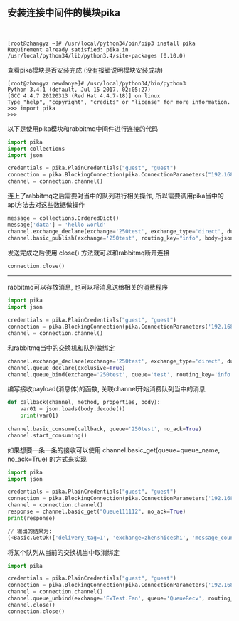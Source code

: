 ## 安装连接中间件的模块pika

<br/>

```shell
[root@zhangyz ~]# /usr/local/python34/bin/pip3 install pika
Requirement already satisfied: pika in /usr/local/python34/lib/python3.4/site-packages (0.10.0)
```

查看pika模块是否安装完成 (没有报错说明模块安装成功)
```shell
[root@zhangyz newdanye]# /usr/local/python34/bin/python3
Python 3.4.1 (default, Jul 15 2017, 02:05:27) 
[GCC 4.4.7 20120313 (Red Hat 4.4.7-18)] on linux
Type "help", "copyright", "credits" or "license" for more information.
>>> import pika
>>> 
```

以下是使用pika模块和rabbitmq中间件进行连接的代码
```python
import pika
import collections
import json

credentials = pika.PlainCredentials("guest", "guest")
connection = pika.BlockingConnection(pika.ConnectionParameters("192.168.1.1", 5672, '/', credentials))
channel = connection.channel()
```

连上了rabbitmq之后需要对当中的队列进行相关操作, 所以需要调用pika当中的api方法去对这些数据做操作
```python
message = collections.OrderedDict()
message['data'] = 'hello world'
channel.exchange_declare(exchange='250test', exchange_type='direct', durable=True)
channel.basic_publish(exchange='250test', routing_key="info", body=json.dumps(message))
```

发送完成之后使用 close() 方法就可以和rabbitmq断开连接
```python
connection.close()
```

-----------------------------------------------------------------------------

rabbitmq可以存放消息, 也可以将消息送给相关的消费程序
```python
import pika
import json

credentials = pika.PlainCredentials("guest", "guest")
connection = pika.BlockingConnection(pika.ConnectionParameters('192.168.1.1', 5672, '/', credentials))
channel = connection.channel()
```

和rabbitmq当中的交换机和队列做绑定
```python
channel.exchange_declare(exchange='250test', exchange_type='direct', durable=True)
channel.queue_declare(exclusive=True)
channel.queue_bind(exchange='250test', queue='test', routing_key='info')
```

编写接收payload(消息体)的函数, 关联channel开始消费队列当中的消息
```python
def callback(channel, method, properties, body):
    var01 = json.loads(body.decode())
    print(var01)
    
channel.basic_consume(callback, queue='250test', no_ack=True)
channel.start_consuming()
```

如果想要一条一条的接收可以使用 channel.basic_get(queue=queue_name, no_ack=True) 的方式来实现

```python
import pika
import json

credentials = pika.PlainCredentials("guest", "guest")
connection = pika.BlockingConnection(pika.ConnectionParameters('192.168.1.1', 5672, '/', credentials))
channel = connection.channel()
response = channel.basic_get("Queue111112", no_ack=True)
print(response)

// 输出的结果为:
(<Basic.GetOk(['delivery_tag=1', 'exchange=zhenshiceshi', 'message_count=997', 'redelivered=False', 'routing_key=111112'])>, <BasicProperties>, b'{"aaa": 123, "bbb": 456}')
```

将某个队列从当前的交换机当中取消绑定

```python
import pika

credentials = pika.PlainCredentials("guest", "guest")
connection = pika.BlockingConnection(pika.ConnectionParameters('192.168.1.1', 5672, '/', credentials))
channel = connection.channel()
channel.queue_unbind(exchange='ExTest.Fan', queue='QueueRecv', routing_key='')
channel.close()
connection.close()
```

